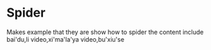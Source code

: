 # Spider
Makes  example that they are show how to spider the content
include bai'du,li video,xi'ma'la'ya video,bu'xiu'se
